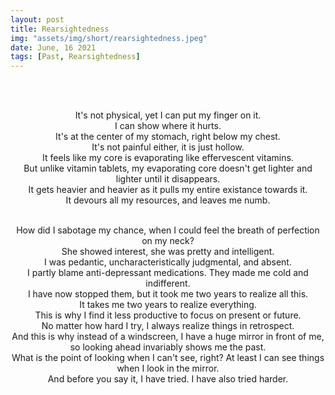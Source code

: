 ```yaml
---
layout: post
title: Rearsightedness
img: "assets/img/short/rearsightedness.jpeg"
date: June, 16 2021
tags: [Past, Rearsightedness]
---
```

  
<br><br>
<div align="center">

It's not physical, yet I can put my finger on it. <br>
I can show where it hurts. <br>
It's at the center of my stomach, right below my chest. <br>
It's not painful either, it is just hollow. <br>
It feels like my core is evaporating like effervescent vitamins. <br>
But unlike vitamin tablets, my evaporating core doesn't get lighter and lighter until it disappears. <br>
It gets heavier and heavier as it pulls my entire existance towards it. <br>
It devours all my resources, and leaves me numb. <br><br>
  
How did I sabotage my chance, when I could feel the breath of perfection on my neck? <br>
She showed interest, she was pretty and intelligent. <br>
I was pedantic, uncharacteristically judgmental, and absent. <br>
I partly blame anti-depressant medications. They made me cold and indifferent. <br>
I have now stopped them, but it took me two years to realize all this.<br>
It takes me two years to realize everything. <br>
This is why I find it less productive to focus on present or future. <br>
No matter how hard I try, I always realize things in retrospect. <br>
And this is why instead of a windscreen, I have a huge mirror in front of me, so looking ahead invariably shows me the past. <br>
What is the point of looking when I can't see, right? At least I can see things when I look in the mirror. <br>
And before you say it, I have tried. I have also tried harder. <br>
  

  

</div>
<br><br>
<br><br>
<br><br>
<br><br>
<br><br>
<br><br>
